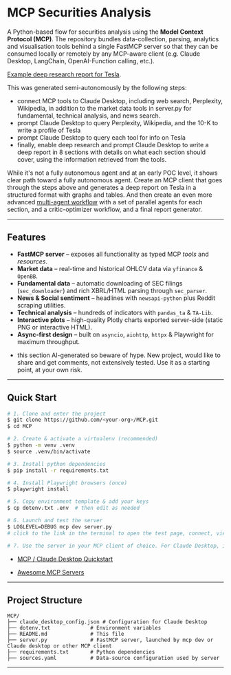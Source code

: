 # MCP Securities Analysis

A Python-based flow for securities analysis using the **Model Context Protocol (MCP)**.  The repository bundles data-collection, parsing, analytics and visualisation tools behind a single FastMCP server so that they can be consumed locally or remotely by any MCP-aware client (e.g. Claude Desktop, LangChain, OpenAI-Function calling, etc.).

[Example deep research report for Tesla](https://claude.ai/public/artifacts/2f1df8b6-ffbc-40ca-a2d9-6d068bdb01a9).

This was generated semi-autonomously by the following steps:
- connect MCP tools to Claude Desktop, including web search, Perplexity, Wikipedia, in addition to the market data tools in server.py for fundamental, technical analysis, and news search.
- prompt Claude Desktop to query Perplexity, Wikipedia, and the 10-K to write a profile of Tesla
- prompt Claude Desktop to query each tool for info on Tesla
- finally, enable deep research and prompt Claude Desktop to write a deep report in 8 sections with details on what each section should cover, using the information retrieved from the tools.

While it's not a fully autonomous agent and at an early POC level, it shows clear path toward a fully autonomous agent. Create an MCP client that goes through the steps above and generates a deep report on Tesla in a structured format with graphs and tables. And then create an even more advanced [multi-agent workflow](https://www.anthropic.com/engineering/built-multi-agent-research-system) with a set of parallel agents for each section, and a critic-optimizer workflow, and a final report generator.

---

## Features

* **FastMCP server** – exposes all functionality as typed MCP *tools* and *resources*.
* **Market data** – real-time and historical OHLCV data via `yfinance` & `OpenBB`.
* **Fundamental data** – automatic downloading of SEC filings (`sec_downloader`) and rich XBRL/HTML parsing through `sec_parser`.
* **News & Social sentiment** – headlines with `newsapi-python` plus Reddit scraping utilities.
* **Technical analysis** – hundreds of indicators with `pandas_ta` & `TA-Lib`.
* **Interactive plots** – high-quality Plotly charts exported server-side (static PNG or interactive HTML).
* **Async-first design** – built on `asyncio`, `aiohttp`, `httpx` & Playwright for maximum throughput.
- this section AI-generated so beware of hype. New project, would like to share and get comments, not extensively tested. Use it as a starting point, at your own risk.
---

## Quick Start

```bash
# 1. Clone and enter the project
$ git clone https://github.com/<your-org>/MCP.git
$ cd MCP

# 2. Create & activate a virtualenv (recommended)
$ python -m venv .venv
$ source .venv/bin/activate

# 3. Install python dependencies
$ pip install -r requirements.txt

# 4. Install Playwright browsers (once)
$ playwright install

# 5. Copy environment template & add your keys
$ cp dotenv.txt .env  # then edit as needed

# 6. Launch and test the server
$ LOGLEVEL=DEBUG mcp dev server.py
# click to the link in the terminal to open the test page, connect, view tools, and then test them individually

# 7. Use the server in your MCP client of choice. For Claude Desktop, install the provided claude_desktop_config.json file for your platform (macOS, Windows, Linux).
```

- [MCP / Claude Desktop Quickstart](https://modelcontextprotocol.io/quickstart/user)

- [Awesome MCP Servers](https://awesome-mcp-servers.com/)

---

## Project Structure

```
MCP/
├── claude_desktop_config.json # Configuration for Claude Desktop
├── dotenv.txt             # Environment variables
├── README.md              # This file
├── server.py              # FastMCP server, launched by mcp dev or Claude desktop or other MCP client
├── requirements.txt       # Python dependencies
├── sources.yaml           # Data-source configuration used by server
```

---

